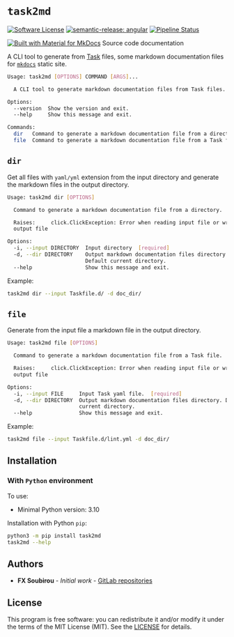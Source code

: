 # `task2md`

[![Software License](https://img.shields.io/badge/license-MIT-informational.svg?style=for-the-badge)](LICENSE)
[![semantic-release: angular](https://img.shields.io/badge/semantic--release-angular-e10079?logo=semantic-release&style=for-the-badge)](https://github.com/semantic-release/semantic-release)
[![Pipeline Status](https://gitlab.com/op_so/task/task2md/badges/main/pipeline.svg)](https://gitlab.com/op_so/task/task2md/pipelines)

[![Built with Material for MkDocs](https://img.shields.io/badge/Material_for_MkDocs-526CFE?style=for-the-badge&logo=MaterialForMkDocs&logoColor=white)](https://op_so.gitlab.io/task/task2md/) Source code documentation

A CLI tool to generate from [Task](https://taskfile.dev/) files, some markdown
documentation files for [`mkdocs`](https://squidfunk.github.io/mkdocs-material/) static site.

```bash
Usage: task2md [OPTIONS] COMMAND [ARGS]...

  A CLI tool to generate markdown documentation files from Task files.

Options:
  --version  Show the version and exit.
  --help     Show this message and exit.

Commands:
  dir   Command to generate a markdown documentation file from a directory.
  file  Command to generate a markdown documentation file from a Task file.
```

## `dir`

Get all files with `yaml/yml` extension from the input directory and generate the
markdown files in the output directory.

```bash
Usage: task2md dir [OPTIONS]

  Command to generate a markdown documentation file from a directory.

  Raises:     click.ClickException: Error when reading input file or writing
  output file

Options:
  -i, --input DIRECTORY  Input directory  [required]
  -d, --dir DIRECTORY    Output markdown documentation files directory.
                         Default current directory.
  --help                 Show this message and exit.
```

Example:

```bash
task2md dir --input Taskfile.d/ -d doc_dir/
```

## `file`

Generate from the input file a markdown file in the output directory.

```bash
Usage: task2md file [OPTIONS]

  Command to generate a markdown documentation file from a Task file.

  Raises:     click.ClickException: Error when reading input file or writing
  output file

Options:
  -i, --input FILE     Input Task yaml file.  [required]
  -d, --dir DIRECTORY  Output markdown documentation files directory. Default
                       current directory.
  --help               Show this message and exit.
```

Example:

```bash
task2md file --input Taskfile.d/lint.yml -d doc_dir/
```

## Installation

### With `Python` environment

To use:

- Minimal Python version: 3.10

Installation with Python `pip`:

```bash
python3 -m pip install task2md
task2md --help
```

## Authors

<!-- vale off -->
- **FX Soubirou** - *Initial work* - [GitLab repositories](https://gitlab.com/op_so)
<!-- vale on -->

## License

<!-- vale off -->
This program is free software: you can redistribute it and/or modify it under the terms of the MIT License (MIT).
See the [LICENSE](https://opensource.org/licenses/MIT) for details.
<!-- vale on -->
